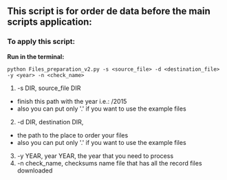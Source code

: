 ## This script is for order de data before the main scripts application:


### To apply this script:

**Run in the terminal:**

    python Files_preparation_v2.py -s <source_file> -d <destination_file> -y <year> -n <check_name>
1. -s DIR, source_file DIR
- finish this path with the year i.e.: /2015
- also you can put only '.' if you want to use the example files
2. -d DIR, destination DIR, 
- the path to the place to order your files
- also you can put only '.' if you want to use the example files
3. -y YEAR, year YEAR, the year that you need to process
4. -n check_name, checksums name file that has all the record files downloaded
